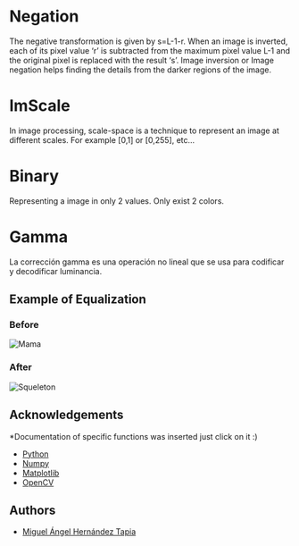 
# Negation

The negative transformation is given by s=L-1-r. 
When an image is inverted, each of its pixel value ‘r’ is subtracted from the maximum pixel value L-1 and the original pixel is replaced with the result ‘s’. 
Image inversion or Image negation helps finding the details from the darker regions of the image.

# ImScale 

In image processing, scale-space is a technique to represent an image at different scales. 
For example [0,1] or [0,255], etc...

# Binary

Representing a image in only 2 values. Only exist 2 colors.

# Gamma

La corrección gamma es una operación no lineal que se usa para codificar y decodificar luminancia.

## Example of Equalization 

### Before

![Mama]()

### After

![Squeleton]()

## Acknowledgements
*Documentation of specific functions was inserted just click on it :) 
 - [Python](https://www.python.org/)
 - [Numpy](https://numpy.org/doc/)
 - [Matplotlib](https://matplotlib.org/stable/api/_as_gen/matplotlib.pyplot.imshow.html)
 - [OpenCV](https://docs.opencv.org/4.6.0/d4/da8/group__imgcodecs.html#ga288b8b3da0892bd651fce07b3bbd3a56)
## Authors

- [Miguel Ángel Hernández Tapia](https://github.com/MiguelAngel-ht)


